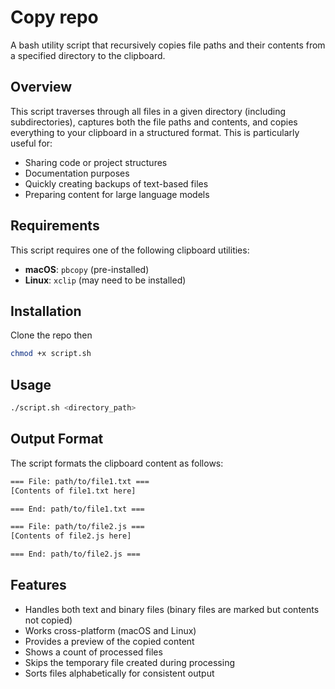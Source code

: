 # Copy repo 

A bash utility script that recursively copies file paths and their contents from a specified directory to the clipboard.

## Overview

This script traverses through all files in a given directory (including subdirectories), captures both the file paths and contents, and copies everything to your clipboard in a structured format. This is particularly useful for:

- Sharing code or project structures
- Documentation purposes
- Quickly creating backups of text-based files
- Preparing content for large language models

## Requirements

This script requires one of the following clipboard utilities:

- **macOS**: `pbcopy` (pre-installed)
- **Linux**: `xclip` (may need to be installed)

## Installation

Clone the repo then

```bash
chmod +x script.sh
```

## Usage 

```bash
./script.sh <directory_path>
```

## Output Format

The script formats the clipboard content as follows:

```bash
=== File: path/to/file1.txt ===
[Contents of file1.txt here]

=== End: path/to/file1.txt ===

=== File: path/to/file2.js ===
[Contents of file2.js here]

=== End: path/to/file2.js ===
```


## Features

- Handles both text and binary files (binary files are marked but contents not copied)
- Works cross-platform (macOS and Linux)
- Provides a preview of the copied content
- Shows a count of processed files
- Skips the temporary file created during processing
- Sorts files alphabetically for consistent output
